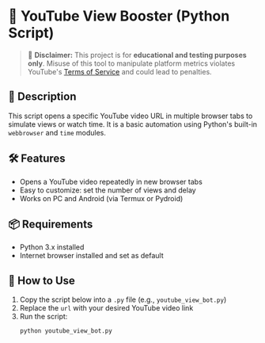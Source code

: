 # 🔁 YouTube View Booster (Python Script)

> 🚨 **Disclaimer:** This project is for **educational and testing purposes only**. Misuse of this tool to manipulate platform metrics violates YouTube's [Terms of Service](https://www.youtube.com/t/terms) and could lead to penalties.

## 📃 Description
This script opens a specific YouTube video URL in multiple browser tabs to simulate views or watch time. It is a basic automation using Python's built-in `webbrowser` and `time` modules.

## 🛠 Features
- Opens a YouTube video repeatedly in new browser tabs
- Easy to customize: set the number of views and delay
- Works on PC and Android (via Termux or Pydroid)

## 📦 Requirements
- Python 3.x installed
- Internet browser installed and set as default

## 🚀 How to Use
1. Copy the script below into a `.py` file (e.g., `youtube_view_bot.py`)
2. Replace the `url` with your desired YouTube video link
3. Run the script:
   ```bash
   python youtube_view_bot.py

